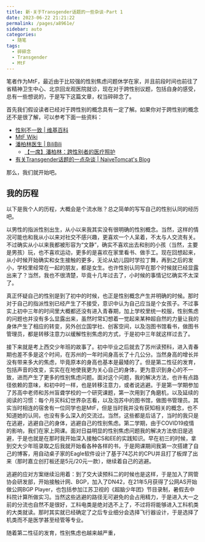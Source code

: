 ```yaml
---
title: 新·关于Transgender话题的一些杂谈·Part 1
date: 2023-06-22 21:21:22
permalink: /pages/a8961e/
sidebar: auto
categories:
  - 随笔
tags:
  - 碎碎念
  - Transgender
  - MtF
---
```


笔者作为MtF，最近由于比较强的性别焦虑问题休学在家，并且前段时间也前往了省精神卫生中心、北京回龙观医院就诊，现在对于跨性别议题，包括自身的感受，总有一些想说的，于是写下这篇文章，权当碎碎念了。

首先我们假设读者已经对于跨性别的概念具有一定了解。如果你对于跨性别的概念还不是很了解，可以参考下面一些资料：

- [性别不一致 | 维基百科](https://zh.wikipedia.org/wiki/%E6%80%A7%E5%88%A5%E4%B8%8D%E4%B8%80%E8%87%B4)
- [MtF Wiki](https://mtf.wiki/)
- [潘柏林医生 | BiliBili](https://space.bilibili.com/2085711307)
  - [【一席】潘柏林：跨性别者的医疗照护](https://www.bilibili.com/video/BV14v411w7BK)
- [有关Transgender话题的一点杂谈 | NaiveTomcat's Blog](/pages/b43aac)

那么，我们就开始吧。

## 我的历程

以下是我个人的历程，大概会是个流水账？总之简单的写写自己的性别认同的经历吧。

以男性的指派性别出生，从小以来我其实没有很明确的性别概念。当然，这样的情况可能也和我从小以来对社交不感兴趣，更喜欢一个人呆着，不太与人交流有关。不过确实从小以来我都被形容为“文静”，确实不喜欢出去和别的小孩（当然，主要是男孩）玩，也不喜欢运动，更多的是喜欢在家里看书、做手工。现在回想起来，从小时候开始确实和女生接触的更多，无论从幼儿园时学拉丁舞，再到之后的发小，学校里经常在一起的朋友，都是女生。也许性别认同早在那个时候就已经显露出来了？当然，我也不很清楚，毕竟十几年过去了，小时候的事情记忆确实不太深了。

真正怀疑自己的性别是到了初中的时候，也正是性别概念产生并明确的时候。那时对于自己的指派性别已经产生了不接受，意识中认为自己应当是个女孩子。不过事实上初中三年的时间里大概都还没有进入青春期，加上学校里统一校服，性别焦虑的问题也并没有多么显露出来，虽然时常幻想着一觉起来某种超自然的力量让我的身体产生了相应的转变，另外创立国学社、创客空间，以及泡图书馆看书，做图书管理员，都是转移注意力以缓解性别焦虑的方式，于是初中三年就这样过去了。

接下来就是考上西交少年班的故事了。初中毕业之后就去了苏州读预科，进入青春期也差不多是这个时间，在苏州的一年时间身高长了十几公分。当然身高的增长并没有带来多大的焦虑，毕竟原本的身高也基本是最矮的了。但是第二性征的发育，包括声音的改变，实实在在地使我更为关心自己的身体，更为意识到身心的不一致，进而产生了更多的性别焦虑问题。面对这个问题，我的解决方法，也许有点路径依赖的意味，和初中时一样，也是转移注意力，或者说逃避。于是第一学期参加了苏高中老师和苏州盲聋学校的一个研究课题，第一次用到了角磨机，以及延续的阅读的习惯：每个月买科幻世界杂志看，以及泡苏中的图书馆，做图书管理员。其实当时相连的宿舍有一位同学也是MtF，但是当时我并没有获知相关的概念，也不知道她的认同，也没有多么深入的交流过。当然，这些都是后话了，当时的我只是在逃避，逃避自己的身体，逃避自己的性别焦虑。第二学期，由于COVID19疫情的影响，我们在家上网课。面对日益明显的性别焦虑问题我的解决方法依旧是逃避，于是也就是在那时我开始深入接触CS和EE的实践知识。早在初三的时候，拿到交大少年班录取之后我就开始看各种各样的书，于是网课期间我第一次搭建了自己的博客，用自动桌子家的Eagle软件设计了基于74芯片的CPU并且打了板焊了出来（那时嘉立创打板还是5元/20元一款），继续着自己的逃避。

逃避的应对方案继续沿用着：到了交大读预科二的时候也是这样，于是加入了网管协会研发部，开始接触计网、BGP，加入了DN42，在21年5月获得了公网AS开始做公网BGP Player，也包括参加江苏卫视的《超脑少年团》节目录制，暑假去中科院计算所做实习。当然这些逃避的路径无可避免的会占用精力，于是进入大一之前的分流也自然不是很好，工科电类是绝对选不上了，不过将将能够进入工科机类的大类就读。那时其实就已经确定了之后专业细分会选择飞行器设计，于是选择了机类而不是医学甚至经管等专业。

随着第二性征的发育，性别焦虑也越来越严重，
